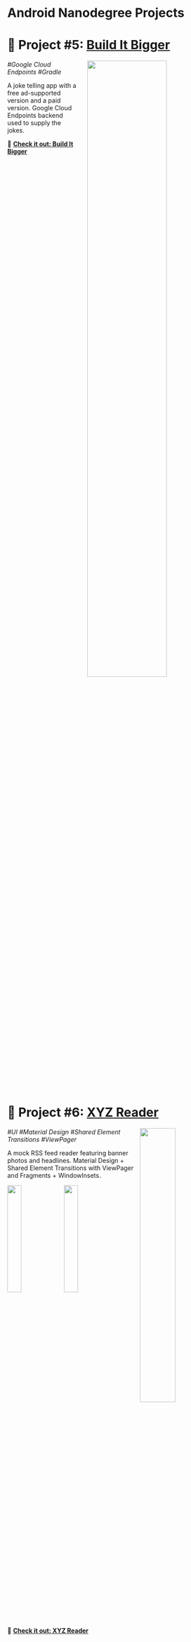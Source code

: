 # Android Nanodegree Projects


# 🔨 Project #5: <a href="https://github.com/YassinAJDI/BuildItBigger">Build It Bigger</a>

<img src="https://raw.githubusercontent.com/YassinAJDI/BuildItBigger/master/app-architecture.png" width="60%" align="right" hspace="20">

*#Google Cloud Endpoints #Gradle*

A joke telling app with a free ad-supported version and a paid version. Google Cloud Endpoints backend used to supply the jokes.

🔗 **[Check it out: Build It Bigger](https://github.com/YassinAJDI/BuildItBigger)**

<br clear="right" />

# 🎨 Project #6: <a href="https://github.com/YassinAJDI/XYZReader">XYZ Reader</a>

<img src="https://github.com/YassinAJDI/XYZReader/raw/master/screenshots/demo1.gif?raw=true" width="40%" align="right">

*#UI #Material Design #Shared Element Transitions #ViewPager*

 A mock RSS feed reader featuring banner photos and headlines. Material Design + Shared Element Transitions with ViewPager and Fragments + WindowInsets .
 
 <img align="left" src="https://raw.githubusercontent.com/YassinAJDI/XYZReader/master/screenshots/screenshot_1.jpg" width="25%" />
 <img align="left" src="https://raw.githubusercontent.com/YassinAJDI/XYZReader/master/screenshots/screenshot_2.jpg" width="25%" />
 
 <br clear="left" />
 <br />

🔗 **[Check it out: XYZ Reader](https://github.com/YassinAJDI/XYZReader)**

<br clear="right" />

## 📄 License

This project is released under the MIT license.
See [LICENSE](./LICENSE) for details.
